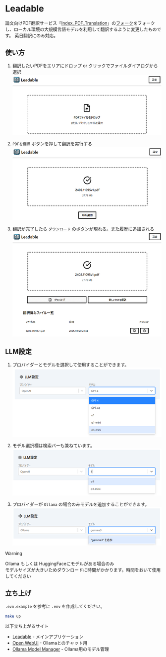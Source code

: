 # Leadable

論文向けPDF翻訳サービス「[Index_PDF_Translation](https://github.com/Mega-Gorilla/Index_PDF_Translation)」の[フォーク](https://github.com/chitsii/Index_PDF_Translation)をフォークし、ローカル環境の大規模言語モデルを利用して翻訳するように変更したものです。
英日翻訳にのみ対応。

## 使い方

1. 翻訳したいPDFをエリアにドロップ or クリックでファイルダイアログから選択
   ![1](docs/images/1.png)

2. `PDFを翻訳` ボタンを押して翻訳を実行する
   ![2](docs/images/2.png)

3. 翻訳が完了したら `ダウンロード` のボタンが現れる。また履歴に追加される  
   ![3](docs/images/3.png)

## LLM設定

1. プロバイダーとモデルを選択して使用することができます。
   ![4](docs/images/4.png)

2. モデル選択欄は検索バーも兼ねています。  
   ![5](docs/images/5.png)

3. プロバイダーが `Ollama` の場合のみモデルを追加することができます。
   ![6](docs/images/6.png)
> [!WARNING]
> Ollama もしくは HuggingFaceにモデルがある場合のみ  
> モデルサイズが大きいためダウンロードに時間がかかります。時間をおいて使用してください  

## 立ち上げ

`.evn.example` を参考に `.env` を作成してください。  

```sh
make up
```

以下立ち上がるサイト

- [Leadable](http://localhost:8877) - メインアプリケーション
- [Open WebUI](http://localhost:8778) - Ollamaとのチャット用
- [Ollama Model Manager](http://localhost:8788) - Ollama用のモデル管理
